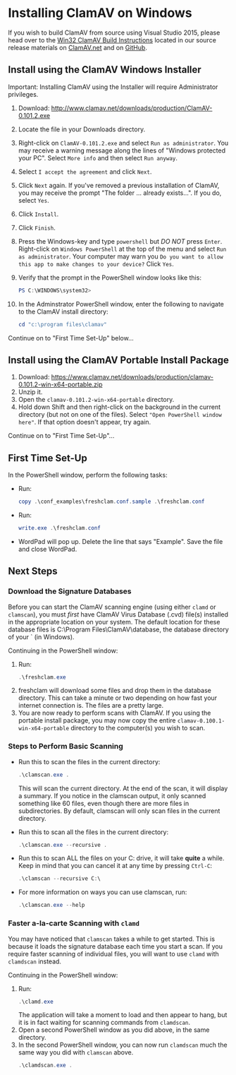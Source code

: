 # Installing ClamAV on Windows

If you wish to build ClamAV from source using Visual Studio 2015, please head over to the [Win32 ClamAV Build Instructions](win32/README.md) located in our source release materials on [ClamAV.net](https://www.clamav.net/downloads) and on [GitHub](https://github.com/Cisco-Talos/clamav-devel).

## Install using the ClamAV Windows Installer

Important: Installing ClamAV using the Installer will require Administrator privileges.

1. Download: http://www.clamav.net/downloads/production/ClamAV-0.101.2.exe
2. Locate the file in your Downloads directory.
3. Right-click on `ClamAV-0.101.2.exe` and select `Run as administrator`. You may receive a warning message along the lines of "Windows protected your PC".  Select `More info` and then select `Run anyway`.
4. Select `I accept the agreement` and click `Next`.
5. Click `Next` again. If you've removed a previous installation of ClamAV, you may receive the prompt "The folder ... already exists...". If you do, select `Yes`.
6. Click `Install`.
7. Click `Finish`.
8. Press the Windows-key and type `powershell` but _DO NOT_ press `Enter`. Right-click on `Windows PowerShell` at the top of the menu and select `Run as administrator`. Your computer may warn you `Do you want to allow this app to make changes to your device?`  Click `Yes`.
9. Verify that the prompt in the PowerShell window looks like this:
    ```powershell
    PS C:\WINDOWS\system32>
    ```

10. In the Adminstrator PowerShell window, enter the following to navigate to the ClamAV install directory:
    ```powershell
    cd "c:\program files\clamav"
    ```

Continue on to "First Time Set-Up" below...

## Install using the ClamAV Portable Install Package

1. Download: https://www.clamav.net/downloads/production/clamav-0.101.2-win-x64-portable.zip
2. Unzip it.
3. Open the `clamav-0.101.2-win-x64-portable` directory.
4. Hold down Shift and then right-click on the background in the current directory (but not on one of the files). Select `"Open PowerShell window here"`. If that option doesn't appear, try again.

Continue on to "First Time Set-Up"...

## First Time Set-Up

In the PowerShell window, perform the following tasks:

* Run:
    ```powershell
    copy .\conf_examples\freshclam.conf.sample .\freshclam.conf
    ```
* Run:
    ```powershell
    write.exe .\freshclam.conf
    ```
* WordPad will pop up. Delete the line that says "Example". Save the file and close WordPad.

## Next Steps

### Download the Signature Databases

Before you can start the ClamAV scanning engine (using either `clamd` or `clamscan`), you must _first_ have ClamAV Virus Database (.cvd) file(s) installed in the appropriate location on your system. The default location for these database files is C:\Program Files\ClamAV\database, the database directory of your ` (in Windows).

Continuing in the PowerShell window:

1. Run:
    ```powershell
    .\freshclam.exe
    ```
2. freshclam will download some files and drop them in the database directory. This can take a minute or two depending on how fast your internet connection is. The files are a pretty large.
3. You are now ready to perform scans with ClamAV. If you using the portable install package, you may now copy the entire `clamav-0.100.1-win-x64-portable` directory to the computer(s) you wish to scan.

### Steps to Perform Basic Scanning

* Run this to scan the files in the current directory:
    ```powershell
    .\clamscan.exe .
    ```

  This will scan the current directory. At the end of the scan, it will display a summary. If you notice in the clamscan output, it only scanned something like 60 files, even though there are more files in subdirectories. By default, clamscan will only scan files in the current directory.

* Run this to scan all the files in the current directory:
    ```powershell
    .\clamscan.exe --recursive .
    ```

* Run this to scan ALL the files on your C: drive, it will take **quite** a while. Keep in mind that you can cancel it at any time by pressing `Ctrl-C`:
    ```powershell
    .\clamscan --recursive C:\
    ```

* For more information on ways you can use clamscan, run:
    ```powershell
    .\clamscan.exe --help
    ```

### Faster a-la-carte Scanning with `clamd`

You may have noticed that `clamscan` takes a while to get started. This is because it loads the signature database each time you start a scan. If you require faster scanning of individual files, you will want to use `clamd` with `clamdscan` instead.

Continuing in the PowerShell window:

1. Run:
    ```powershell
    .\clamd.exe
    ```
    The application will take a moment to load and then appear to hang, but it is in fact waiting for scanning commands from `clamdscan`.
2. Open a second PowerShell window as you did above, in the same directory.
3. In the second PowerShell window, you can now run `clamdscan` much the same way you did with `clamscan` above.
    ```powershell
    .\clamdscan.exe .
    ```
